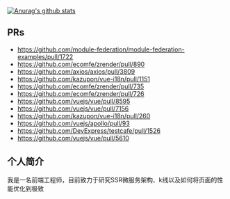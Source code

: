 [![Anurag's github stats](https://github-readme-stats.vercel.app/api?username=lzxb)](https://github.com/lzxb)

## PRs
- https://github.com/module-federation/module-federation-examples/pull/1722
- https://github.com/ecomfe/zrender/pull/890
- https://github.com/axios/axios/pull/3809
- https://github.com/kazupon/vue-i18n/pull/1151
- https://github.com/ecomfe/zrender/pull/735
- https://github.com/ecomfe/zrender/pull/726
- https://github.com/vuejs/vue/pull/8595
- https://github.com/vuejs/vue/pull/7156
- https://github.com/kazupon/vue-i18n/pull/260
- https://github.com/vuejs/apollo/pull/93
- https://github.com/DevExpress/testcafe/pull/1526
- https://github.com/vuejs/vue/pull/5610

## 个人简介
我是一名前端工程师，目前致力于研究SSR微服务架构、k线以及如何将页面的性能优化到极致
